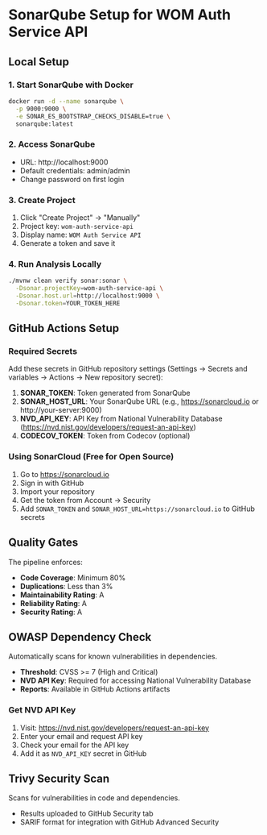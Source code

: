 # SonarQube Setup for WOM Auth Service API

## Local Setup

### 1. Start SonarQube with Docker

```bash
docker run -d --name sonarqube \
  -p 9000:9000 \
  -e SONAR_ES_BOOTSTRAP_CHECKS_DISABLE=true \
  sonarqube:latest
```

### 2. Access SonarQube

- URL: http://localhost:9000
- Default credentials: admin/admin
- Change password on first login

### 3. Create Project

1. Click "Create Project" → "Manually"
2. Project key: `wom-auth-service-api`
3. Display name: `WOM Auth Service API`
4. Generate a token and save it

### 4. Run Analysis Locally

```bash
./mvnw clean verify sonar:sonar \
  -Dsonar.projectKey=wom-auth-service-api \
  -Dsonar.host.url=http://localhost:9000 \
  -Dsonar.token=YOUR_TOKEN_HERE
```

## GitHub Actions Setup

### Required Secrets

Add these secrets in GitHub repository settings (Settings → Secrets and variables → Actions → New repository secret):

1. **SONAR_TOKEN**: Token generated from SonarQube
2. **SONAR_HOST_URL**: Your SonarQube URL (e.g., https://sonarcloud.io or http://your-server:9000)
3. **NVD_API_KEY**: API Key from National Vulnerability Database (https://nvd.nist.gov/developers/request-an-api-key)
4. **CODECOV_TOKEN**: Token from Codecov (optional)

### Using SonarCloud (Free for Open Source)

1. Go to https://sonarcloud.io
2. Sign in with GitHub
3. Import your repository
4. Get the token from Account → Security
5. Add `SONAR_TOKEN` and `SONAR_HOST_URL=https://sonarcloud.io` to GitHub secrets

## Quality Gates

The pipeline enforces:

- **Code Coverage**: Minimum 80%
- **Duplications**: Less than 3%
- **Maintainability Rating**: A
- **Reliability Rating**: A
- **Security Rating**: A

## OWASP Dependency Check

Automatically scans for known vulnerabilities in dependencies.

- **Threshold**: CVSS >= 7 (High and Critical)
- **NVD API Key**: Required for accessing National Vulnerability Database
- **Reports**: Available in GitHub Actions artifacts

### Get NVD API Key

1. Visit: https://nvd.nist.gov/developers/request-an-api-key
2. Enter your email and request API key
3. Check your email for the API key
4. Add it as `NVD_API_KEY` secret in GitHub

## Trivy Security Scan

Scans for vulnerabilities in code and dependencies.

- Results uploaded to GitHub Security tab
- SARIF format for integration with GitHub Advanced Security
